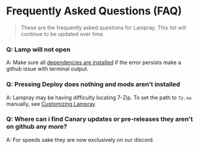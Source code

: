 # Frequently Asked Questions (FAQ) 

> These are the frequently asked questions for Lampray. This list will continue to be updated over time.

### Q: Lamp will not open

A: Make sure all [dependencies are installed](../README.md#dependencies) if the error persists make a github issue with terminal output.

### Q: Pressing Deploy does nothing and mods aren't installed

A: Lampray may be having difficulty locating 7-Zip. To set the path to `7z.so` manually, see [Customizing Lampray](./customizing-lampray.md#setting-the-path-to-7-zip). 

### Q: Where can i find Canary updates or pre-releases they aren't on github any more?

A: For speeds sake they are now exclusively on our discord.
